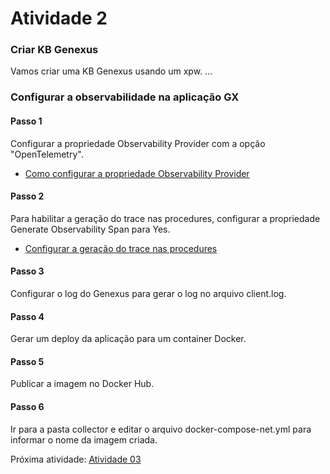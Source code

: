 # Atividade 2

### Criar KB Genexus

Vamos criar uma KB Genexus usando um xpw.
...


### Configurar a observabilidade na aplicação GX

#### Passo 1
Configurar a propriedade Observability Provider com a opção "OpenTelemetry".
- [Como configurar a propriedade Observability Provider](https://wiki.genexus.com/commwiki/wiki?53408,Observability+Provider+property)


#### Passo 2
Para habilitar a geração do trace nas procedures, configurar a propriedade Generate Observability Span para Yes.
- [Configurar a geração do trace nas procedures](https://wiki.genexus.com/commwiki/wiki?55801,Generate+Observability+span+property)

#### Passo 3
Configurar o log do Genexus para gerar o log no arquivo client.log.

#### Passo 4
Gerar um deploy da aplicação para um container Docker.

#### Passo 5
Publicar a imagem no Docker Hub.

#### Passo 6
Ir para a pasta collector e editar o arquivo docker-compose-net.yml para informar o nome da imagem criada.

Próxima atividade: [Atividade 03](03-atividade.md)


